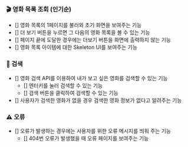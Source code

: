 ### 🎬 영화 목록 조회 (인기순)
- [] 영화 목록의 1페이지를 불러와 초기 화면을 보여주는 기능
- [] 더 보기 버튼을 누르면 그 다음의 영화 목록을 볼 수 있는 기능
- [] 페이지 끝에 도달한 경우에는 더보기 버튼을 화면에 출력하지 않는 기능
- [] 영화 목록 아이템에 대한 Skeleton UI를 보여주는 기능
### 🔎 검색
- [] 영화 검색 API를 이용하여 내가 보고 싶은 영화를 검색할 수 있는 기능
  - [] 엔터키를 눌러 검색할 수 있는 기능
  - [] 검색 버튼을 클릭하여 검색할 수 있는 기능
- [] 사용자가 검색한 영화가 없을 경우 검색한 영화 정보가 없다고 알려주는 기능
### ⚠️ 오류
- [] 오류가 발생하는 경우에는 사용자를 위한 오류 메시지를 띄워 주는 기능
  - [] 404번 오류가 발생했을 때 오류 페이지를 보여주는 기능